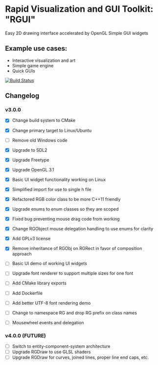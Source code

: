 Rapid Visualization and GUI Toolkit: "RGUI"
==============================================


Easy 2D drawing interface accelerated by OpenGL
Simple GUI widgets


## Example use cases:
- Interactive visualization and art
- Simple game engine
- Quick GUIs


[![Build Status](https://travis-ci.com/russellsch/RGUI.svg?token=roZd6USoNAjScqsNVXzw&branch=master)](https://travis-ci.com/russellsch/RGUI)


## Changelog

### v3.0.0

- [X] Change build system to CMake
- [X] Change primary target to Linux/Ubuntu
- [ ] Remove old Windows code
- [X] Upgrade to SDL2
- [X] Upgrade Freetype
- [X] Upgrade OpenGL 3.1
- [X] Basic UI widget functionality working on Linux
- [X] Simplified import for use to single h file
- [X] Refactored RGB color class to be more C++11 friendly
- [X] Upgrade enums to enum classes so they are scoped
- [X] Fixed bug preventing mouse drag code from working
- [X] Change RGObject mouse delegation handling to use enums for clarity
- [X] Add GPLv3 license
- [X] Remove inheritance of RGObj on RGRect in favor of composition approach

- [ ] Basic UI demo of working UI widgets


- [ ] Upgrade font renderer to support multiple sizes for one font

- [ ] Add CMake library exports
- [ ] Add Dockerfile
- [ ] Add better UTF-8 font rendering demo
- [ ] Change to namespace RG and drop RG prefix on class names


- [ ] Mousewheel events and delegation


### v4.0.0 (FUTURE)

- [ ] Switch to entity-component-system architecture
- [ ] Upgrade RGDraw to use GLSL shaders
- [ ] Upgrade RGDraw for curves, joined lines, proper line end caps, etc.